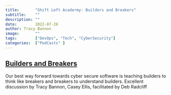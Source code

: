 ```yaml
---
title:       "Shift Left Acadermy: Builders and Breakers"
subtitle:    ""
description: ""
date:        2022-07-28 
author: Tracy Bannon
image:       ""
tags:        ["DevOps", "Tech", "CyberSecurity"]
categories:  ["PodCasts" ]
---
```

## [Builders and Breakers](https://shiftleft.grammatech.com/builders-and-breakers)
Our best way forward towards cyber secure software is teaching builders to think like breakers and breakers to understand builders. Excellent discussion by Tracy Bannon, Casey Ellis, facilitated by Deb Radcliff

